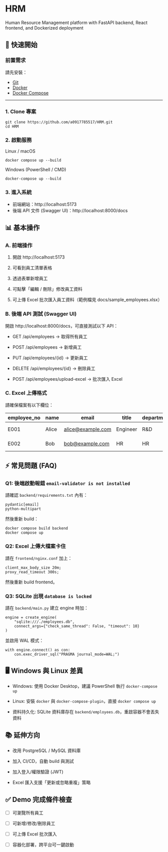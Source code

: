 # HRM
Human Resource Management platform with FastAPI backend, React frontend, and Dockerized deployment

## 🚀 快速開始
### 前置需求
請先安裝：
- [Git](https://git-scm.com/)
- [Docker](https://docs.docker.com/get-docker/)
- [Docker Compose](https://docs.docker.com/compose/)

---

### 1. Clone 專案
```
git clone https://github.com/a0917785517/HRM.git
cd HRM
```


### 2. 啟動服務
Linux / macOS
```
docker compose up --build
```
Windows (PowerShell / CMD)
```
docker-compose up --build
```


### 3. 進入系統
- 前端網站：http://localhost:5173
- 後端 API 文件 (Swagger UI)：http://localhost:8000/docs


## 📊 基本操作  
### A. 前端操作  
1. 開啟 http://localhost:5173

2. 可看到員工清單表格

3. 透過表單新增員工

4. 可點擊「編輯 / 刪除」修改員工資料

5. 可上傳 Excel 批次匯入員工資料（範例檔見 docs/sample_employees.xlsx）

### B. 後端 API 測試 (Swagger UI)  
開啟 http://localhost:8000/docs，可直接測試以下 API：

- GET /api/employees → 取得所有員工

- POST /api/employees → 新增員工

- PUT /api/employees/{id} → 更新員工

- DELETE /api/employees/{id} → 刪除員工

- POST /api/employees/upload-excel → 批次匯入 Excel

### C. Excel 上傳格式
請確保檔案有以下欄位：

| employee\_no | name  | email                                         | title    | department | hired\_at  | status |
| ------------ | ----- | --------------------------------------------- | -------- | ---------- | ---------- | ------ |
| E001         | Alice | [alice@example.com](mailto:alice@example.com) | Engineer | R\&D       | 2023-01-15 | active |
| E002         | Bob   | [bob@example.com](mailto:bob@example.com)     | HR       | HR         | 2022-11-03 | active |  

## ⚡ 常見問題 (FAQ)  
### Q1: 後端啟動報錯 `email-validator is not installed`
請確認 `backend/requirements.txt` 內有：
```
pydantic[email]
python-multipart
```
然後重新 build：
```
docker compose build backend
docker compose up
```

### Q2: Excel 上傳大檔案卡住
請在 `frontend/nginx.conf` 加上：
```
client_max_body_size 20m;
proxy_read_timeout 300s;
```
然後重新 build frontend。

### Q3: SQLite 出現 `database is locked`
請在 `backend/main.py` 建立 engine 時加：
```
engine = create_engine(
    "sqlite:///./employees.db",
    connect_args={"check_same_thread": False, "timeout": 10}
)
```
並啟用 WAL 模式：
```
with engine.connect() as con:
    con.exec_driver_sql("PRAGMA journal_mode=WAL;")
```

## 🖥 Windows 與 Linux 差異
- Windows: 使用 Docker Desktop，建議 PowerShell 執行 `docker-compose up`

- Linux: 安裝 `docker` 與 `docker-compose-plugin`，直接 `docker compose up`

- 資料持久化: SQLite 資料庫存在 `backend/employees.db`，重啟容器不會丟失資料


## 📚 延伸方向

- 改用 PostgreSQL / MySQL 資料庫

- 加入 CI/CD，自動 build 與測試

- 加入登入/權限驗證 (JWT)

- Excel 匯入支援「更新或忽略重複」策略

## ✅ Demo 完成條件檢查

- [ ] 可瀏覽所有員工

- [ ] 可新增/修改/刪除員工

- [ ] 可上傳 Excel 批次匯入

- [ ] 容器化部署，跨平台可一鍵啟動
